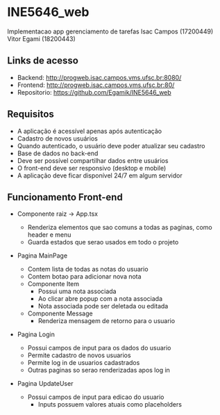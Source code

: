 # INE5646_web
Implementacao app gerenciamento de tarefas
Isac Campos (17200449)  Vitor Egami (18200443)

## Links de acesso
- Backend: http://progweb.isac.campos.vms.ufsc.br:8080/
- Frontend: http://progweb.isac.campos.vms.ufsc.br:80/
- Repositorio: https://github.com/Egamik/INE5646_web

## Requisitos
  - A aplicação é acessível apenas após autenticação 	
  - Cadastro de novos usuários
  - Quando autenticado, o usuário deve poder atualizar seu cadastro
  - Base de dados no back-end
  - Deve ser possível compartilhar dados entre usuários
  - O front-end deve ser responsivo (desktop e mobile)
  - A aplicação deve ficar disponível 24/7 em algum servidor


## Funcionamento Front-end
  - Componente raiz -> App.tsx
    - Renderiza elementos que sao comuns a todas as paginas, como header e menu
    - Guarda estados que serao usados em todo o projeto

  - Pagina MainPage
    - Contem lista de todas as notas do usuario
    - Contem botao para adicionar nova nota
    - Componente Item
      - Possui uma nota associada
      - Ao clicar abre popup com a nota associada
      - Nota associada pode ser deletada ou editada
    - Componente Message
      - Renderiza mensagem de retorno para o usuario

  - Pagina Login
    - Possui campos de input para os dados do usuario
    - Permite cadastro de novos usuarios
    - Permite log in de usuarios cadastrados
    - Outras paginas so serao renderizadas apos log in

  - Pagina UpdateUser
    - Possui campos de input para edicao do usuario
      - Inputs possuem valores atuais como placeholders